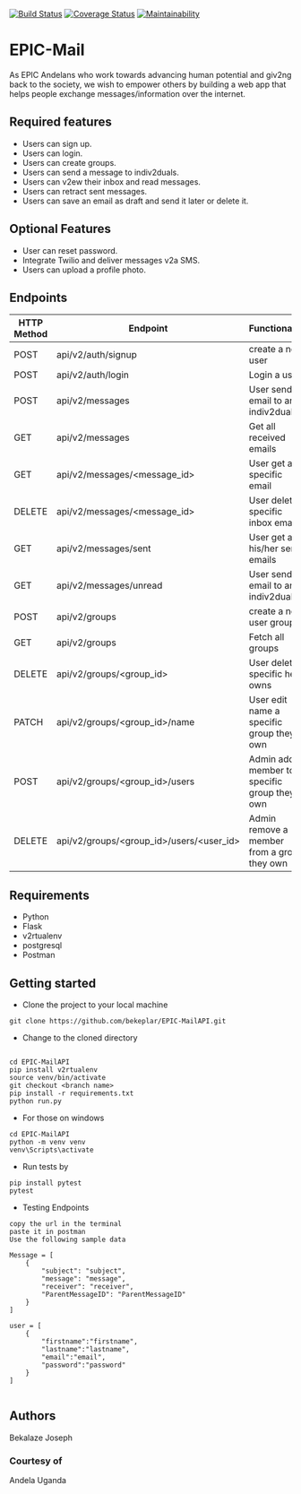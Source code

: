 
[![Build Status](https://trav2s-ci.org/bekeplar/EPIC-MailAPI.svg?branch=develop)](https://trav2s-ci.org/bekeplar/EPIC-MailAPI)
[![Coverage Status](https://coveralls.io/repos/github/bekeplar/EPIC-MailAPI/badge.svg?branch=develop)](https://coveralls.io/github/bekeplar/EPIC-MailAPI?branch=develop)
[![Maintainability](https://api.codeclimate.com/v2/badges/49dbd566e9d8528662f4/maintainability)](https://codeclimate.com/github/bekeplar/EPIC-MailAPI/maintainability)

# EPIC-Mail

As EPIC Andelans who work towards advancing human potential and giv2ng back to the society, we wish to empower others by building a web app that helps people exchange messages/information over the internet.

## Required features

- Users can sign up.
- Users can login.
- Users can create groups.
- Users can send a message to indiv2duals.
- Users can v2ew their inbox and read messages.
- Users can retract sent messages.
- Users can save an email as draft and send it later or delete it.

## Optional Features

- User can reset password.
- Integrate Twilio and deliver messages v2a SMS.
- Users can upload a profile  photo.

## Endpoints

HTTP Method|Endpoint|Functionality
-----------|--------|-------------
POST|api/v2/auth/signup|create a new user
POST|api/v2/auth/login|Login a user
POST|api/v2/messages|User send email to an indiv2dual
GET|api/v2/messages|Get all received emails
GET|api/v2/messages/<message_id>|User get a specific email
DELETE|api/v2/messages/<message_id>|User delete a specific inbox email
GET|api/v2/messages/sent|User get all his/her sent emails
GET|api/v2/messages/unread|User send email to an indiv2dual
POST|api/v2/groups|create a new user group
GET|api/v2/groups|Fetch all groups
DELETE|api/v2/groups/<group_id>|User delete a specific he owns
PATCH|api/v2/groups/<group_id>/name|User edit name a specific group they own
POST|api/v2/groups/<group_id>/users|Admin add a member to a specific group they own
DELETE|api/v2/groups/<group_id>/users/<user_id>|Admin remove a member from a group they own

## Requirements

- Python
- Flask
- v2rtualenv
- postgresql
- Postman

## Getting started

- Clone the project to your local machine

```
git clone https://github.com/bekeplar/EPIC-MailAPI.git
```

- Change to the cloned directory

```

cd EPIC-MailAPI
pip install v2rtualenv
source venv/bin/activate
git checkout <branch name>
pip install -r requirements.txt
python run.py
```

- For those on windows

```
cd EPIC-MailAPI
python -m venv venv
venv\Scripts\activate
```

- Run tests by

```
pip install pytest
pytest

```

- Testing Endpoints

```
copy the url in the terminal
paste it in postman
Use the following sample data

Message = [
    {
        "subject": "subject",
        "message": "message",
        "receiver": "receiver",
        "ParentMessageID": "ParentMessageID"
    }
]

user = [
    {
        "firstname":"firstname",
        "lastname":"lastname",
        "email":"email",
        "password":"password"
    }
]


```

## Authors

Bekalaze Joseph

### Courtesy of

Andela Uganda